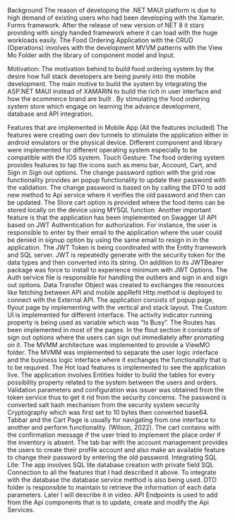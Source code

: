 Background
The reason of developing the .NET MAUI platform is due to high demand of existing users who had been developing with the Xamarin. Forms framework. After the release of new version of NET 8 it stars providing with singly handed framework where it can load with the huge workloads easily. The Food Ordering Application with the CRUD (Operations) involves with the development MVVM patterns with the View Mo Folder with the library of component model and Input.

Motivation:
The motivation behind to build food ordering system by the desire how full stack developers are being purely into the mobile development. The main motive to build the system by integrating the ASP.NET MAUI instead of XAMARIN to build the rich in user interface and how the ecommerce brand are built . By stimulating the food ordering system store which engage on learning the advance development, database and API integration. 


Features that are implemented in Mobile App (All the features included)
The features were creating own dev tunnels to stimulate the application either in android emulators or the physical device. Different component and library were implemented for different operating system especially to be compatible with the IOS system. Touch Gesture: The food ordering system provides features to tap the icons such as menu bar, Account, Cart, and Sign in Sign out options. The change password option with the grid row functionality provides an popup functionality to update their password with the validation. The change password is based on by calling the DTO to add new method to Api service where it verifies the old password and then can be updated. The Store cart option is provided where the food items can be stored locally on the device using MYSQL function. Another important feature is that the application has been implemented on Swagger UI API based on JWT Authentication for authorization. For instance, the user is responsible to enter by their email to the application where the user could be denied in signup option by using the same email to resign in in the application. The JWT Token is being coordinated with the Entity framework and SQL server. JWT is repeatedly generate with the security token for the data types and then converted into its string. On addition to its JWTBearer package was force to install to experience minimum with JWT Options. The Auth service file is responsible for handling the outliers and sign in and sign out options. Data Transfer Object was created to exchanges the resources like fetching between API and mobile appRefit Http method is deployed to connect with the External API. The application consists of popup page, flyout page by implementing with the vertical and stack layout. The Custom UI is implemented for different interface.  The activity indicator running property is being used as variable which was “Is Busy”. The Routes has been implemented in most of the pages. In the flout section it consists of sign out options where the users can sign out immediately after prompting on it. The MVMM architecture was implemented to provide a ViewMO folder. The MVMM was implemented to separate the user logic interface and the business logic interface where it exchanges the functionality that is to be required. The Hot load features is implemented to see the application live. The application involves Entities folder to build the tables for every possibility property related to the system between the users and orders. Validation parameters and configuration was issuer was obtained from the token service thus to get it rid from the security concerns. The password is converted salt hash mechanism from the security system security Cryptography which was first set to 10 bytes then converted base64. Tabbar and the Cart Page is usually for navigating from one interface to another and perform functionality. (Wilson, 2022). The cart contains with the confirmation message if the user tried to implement the place order if the inventory is absent. The tab bar with the account management provides the users to create their profile account and also make an available feature to change their password by entering the old password. Integrating SQL Lite: The app involves SQL lite database creation with private field SQL Connection to all the features that I had described it above. To integrate with the database the database service method is also being used. DTO folder is responsible to maintain to retrieve the information of each data parameters. Later I will describe it in video. API Endpoints is used to add from the Api components that is to update, create and modify the Api Services.  
